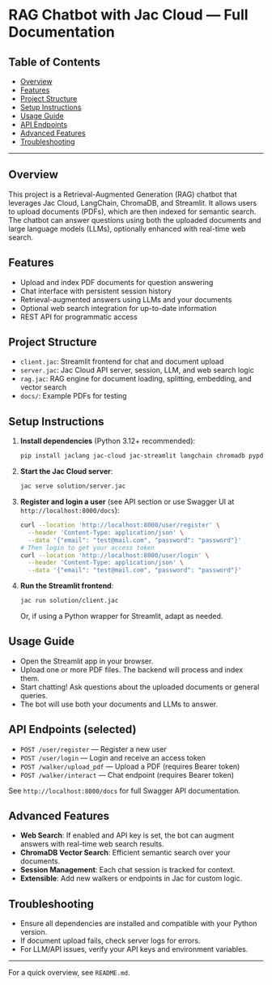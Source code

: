 # RAG Chatbot with Jac Cloud — Full Documentation

## Table of Contents
- [Overview](#overview)
- [Features](#features)
- [Project Structure](#project-structure)
- [Setup Instructions](#setup-instructions)
- [Usage Guide](#usage-guide)
- [API Endpoints](#api-endpoints)
- [Advanced Features](#advanced-features)
- [Troubleshooting](#troubleshooting)

---

## Overview
This project is a Retrieval-Augmented Generation (RAG) chatbot that leverages Jac Cloud, LangChain, ChromaDB, and Streamlit. It allows users to upload documents (PDFs), which are then indexed for semantic search. The chatbot can answer questions using both the uploaded documents and large language models (LLMs), optionally enhanced with real-time web search.

## Features
- Upload and index PDF documents for question answering
- Chat interface with persistent session history
- Retrieval-augmented answers using LLMs and your documents
- Optional web search integration for up-to-date information
- REST API for programmatic access

## Project Structure
- `client.jac`: Streamlit frontend for chat and document upload
- `server.jac`: Jac Cloud API server, session, LLM, and web search logic
- `rag.jac`: RAG engine for document loading, splitting, embedding, and vector search
- `docs/`: Example PDFs for testing

## Setup Instructions
1. **Install dependencies** (Python 3.12+ recommended):
   ```bash
   pip install jaclang jac-cloud jac-streamlit langchain chromadb pypdf openai ollama
   ```
2. **Start the Jac Cloud server**:
   ```bash
   jac serve solution/server.jac
   ```
3. **Register and login a user** (see API section or use Swagger UI at `http://localhost:8000/docs`):
   ```bash
   curl --location 'http://localhost:8000/user/register' \
     --header 'Content-Type: application/json' \
     --data '{"email": "test@mail.com", "password": "password"}'
   # Then login to get your access token
   curl --location 'http://localhost:8000/user/login' \
     --header 'Content-Type: application/json' \
     --data '{"email": "test@mail.com", "password": "password"}'
   ```
4. **Run the Streamlit frontend**:
   ```bash
   jac run solution/client.jac
   ```
   Or, if using a Python wrapper for Streamlit, adapt as needed.

## Usage Guide
- Open the Streamlit app in your browser.
- Upload one or more PDF files. The backend will process and index them.
- Start chatting! Ask questions about the uploaded documents or general queries.
- The bot will use both your documents and LLMs to answer.

## API Endpoints (selected)
- `POST /user/register` — Register a new user
- `POST /user/login` — Login and receive an access token
- `POST /walker/upload_pdf` — Upload a PDF (requires Bearer token)
- `POST /walker/interact` — Chat endpoint (requires Bearer token)

See `http://localhost:8000/docs` for full Swagger API documentation.

## Advanced Features
- **Web Search**: If enabled and API key is set, the bot can augment answers with real-time web search results.
- **ChromaDB Vector Search**: Efficient semantic search over your documents.
- **Session Management**: Each chat session is tracked for context.
- **Extensible**: Add new walkers or endpoints in Jac for custom logic.

## Troubleshooting
- Ensure all dependencies are installed and compatible with your Python version.
- If document upload fails, check server logs for errors.
- For LLM/API issues, verify your API keys and environment variables.

---
For a quick overview, see `README.md`.
